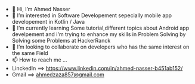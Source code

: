 - 👋 Hi, I’m Ahmed Nasser
- 👀 I’m interested in Software Developement sepecially mobile app developement in Kotlin / Java 
- 🌱 I’m currently learning Some tutorial,different topics about Android app develpement and i'm trying to enhance my skills in Problem Solving by Solving some Problems at HackerRanck 
- 💞️ I’m looking to collaborate on developers who has the same interest on the same Field
- 📫 How to reach me ...
- LinckedIn ==>  https://www.linkedin.com/in/ahmed-nasser-b451ab152/
- Gmail     ==>  ahmedzaza857@gmail.com
